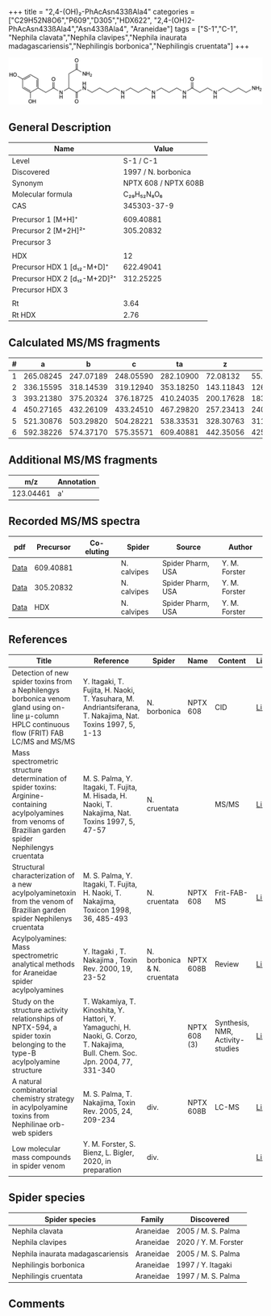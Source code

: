 +++
title = "2,4-(OH)₂-PhAcAsn433ßAla4"
categories = ["C29H52N8O6","P609","D305","HDX622",
"2,4-(OH)2-PhAcAsn433ßAla4","Asn433ßAla4",
"Araneidae"]
tags = ["S-1","C-1",
"Nephila clavata","Nephila clavipes","Nephila inaurata madagascariensis","Nephilingis borbonica","Nephilingis cruentata"]
+++

![](/img/2-4-OH2-PhAcAsn433bAla4.png)

## General Description

| Name                         | Value                |
|------------------------------|----------------------|
| Level                        | S-1 / C-1            |
| Discovered                   | 1997 / N. borbonica  |
| Synonym                      | NPTX 608 / NPTX 608B |
| Molecular formula            | C₂₉H₅₂N₈O₆           |
| CAS                          | 345303-37-9          |
|                              |                      |
| Precursor 1 [M+H]⁺           | 609.40881            |
| Precursor 2 [M+2H]²⁺         | 305.20832            |
| Precursor 3                  |                      |
|                              |                      |
| HDX                          | 12                   |
| Precursor HDX 1 [d₁₂-M+D]⁺   | 622.49041            |
| Precursor HDX 2 [d₁₂-M+2D]²⁺ | 312.25225            |
| Precursor HDX 3              |                      |
|                              |                      |
| Rt                           | 3.64                     |
| Rt HDX                       | 2.76                     |

## Calculated MS/MS fragments

| # | a         | b         | c         | ta        | z         | y         | tz        |
|---|-----------|-----------|-----------|-----------|-----------|-----------|-----------|
| 1 | 265.08245 | 247.07189 | 248.05590 | 282.10900 | 72.08132  | 55.05477  | 89.10787  |
| 2 | 336.15595 | 318.14539 | 319.12940 | 353.18250 | 143.11843 | 126.09188 | 160.14498 |
| 3 | 393.21380 | 375.20324 | 376.18725 | 410.24035 | 200.17628 | 183.14973 | 217.20283 |
| 4 | 450.27165 | 432.26109 | 433.24510 | 467.29820 | 257.23413 | 240.20758 | 274.26068 |
| 5 | 521.30876 | 503.29820 | 504.28221 | 538.33531 | 328.30763 | 311.28108 | 345.33418 |
| 6 | 592.38226 | 574.37170 | 575.35571 | 609.40881 | 442.35056 | 425.32401 | 459.37711 |

## Additional MS/MS fragments

| m/z       | Annotation |
|-----------|------------|
| 123.04461 | a'         |

## Recorded MS/MS spectra

| pdf | Precursor | Co-eluting | Spider | Source | Author |
|-----|-----------|------------|--------|--------|--------|
| [Data](/pdf/N-clavipes/609_2-4-OH2-PhAcAsn433bAla4_Nc.pdf) | 609.40881 |           | N. calvipes| Spider Pharm, USA | Y. M. Forster |
| [Data](/pdf/N-clavipes/609_2-4-OH2-PhAcAsn433bAla4_Nc_2.pdf) | 305.20832 |           | N. calvipes| Spider Pharm, USA | Y. M. Forster |
| [Data](/pdf/N-clavipes/609_2-4-OH2-PhAcAsn433bAla4_Nc_HDX.pdf) | HDX |           | N. calvipes| Spider Pharm, USA | Y. M. Forster |

## References

| Title                                                                                                                                                        | Reference                                                                                                                     | Spider                      | Name         | Content                          | Link                                                                                                               |
|--------------------------------------------------------------------------------------------------------------------------------------------------------------|-------------------------------------------------------------------------------------------------------------------------------|-----------------------------|--------------|----------------------------------|--------------------------------------------------------------------------------------------------------------------|
| Detection of new spider toxins from a Nephilengys borbonica venom gland using on-line µ-column HPLC continuous flow (FRIT) FAB LC/MS and MS/MS               | Y. Itagaki, T. Fujita, H. Naoki, T. Yasuhara, M. Andriantsiferana, T. Nakajima, Nat. Toxins 1997, 5, 1-13                     | N. borbonica                | NPTX 608         | CID                          | [Link](https://onlinelibrary.wiley.com/doi/abs/10.1002/%28SICI%29%281997%295%3A1%3C1%3A%3AAID-NT1%3E3.0.CO%3B2-8)  |
| Mass spectrometric structure determination of spider toxins: Arginine-containing acylpolyamines from venoms of Brazilian garden spider Nephilengys cruentata | M. S. Palma, Y. Itagaki, T. Fujita, M. Hisada, H. Naoki, T. Nakajima, Nat. Toxins 1997, 5, 47-57                              | N. cruentata                |              | MS/MS                            | [Link](https://onlinelibrary.wiley.com/doi/abs/10.1002/%28SICI%29%281997%295%3A2%3C47%3A%3AAID-NT1%3E3.0.CO%3B2-X) |
| Structural characterization of a new acylpolyaminetoxin from the venom of Brazilian garden spider Nephilenys cruentata                                       | M. S. Palma, Y. Itagaki, T. Fujita, H. Naoki, T. Nakajima, Toxicon 1998, 36, 485-493                                          | N. cruentata                | NPTX 608     | Frit-FAB-MS                      | [Link](https://www.sciencedirect.com/science/article/pii/S0041010197001396)                                        |
| Acylpolyamines: Mass spectrometric analytical methods for Araneidae spider acylpolyamines                                                                    | Y. Itagaki , T. Nakajima , Toxin Rev. 2000, 19, 23-52                                                                         | N. borbonica & N. cruentata | NPTX 608B    | Review                           | [Link](https://www.tandfonline.com/doi/abs/10.1081/TXR-100100314)                                                  |
| Study on the structure activity relationships of NPTX-594, a spider toxin belonging to the type-B acylpolyamine structure                                    | T. Wakamiya, T. Kinoshita, Y. Hattori, Y. Yamaguchi, H. Naoki, G. Corzo, T. Nakajima, Bull. Chem. Soc. Jpn. 2004, 77, 331-340 |                             | NPTX 608 (3) | Synthesis, NMR, Activity-studies | [Link](https://www.journal.csj.jp/doi/10.1246/bcsj.77.331)                                                         |
| A natural combinatorial chemistry strategy in acylpolyamine toxins from Nephilinae orb-web spiders                                                           | M. S. Palma, T. Nakajima, Toxin Rev. 2005, 24, 209-234                                                                        | div.                        | NPTX 608B    | LC-MS                            | [Link](https://www.tandfonline.com/doi/abs/10.1081/TXR-200057857)                                                  | 
| Low molecular mass compounds in spider venom      | Y. M. Forster, S. Bienz, L. Bigler, 2020, in preparation          | div.       |   |   | [Link](unknown) |

## Spider species

| Spider species                    | Family    | Discovered         |
|-----------------------------------|-----------|--------------------|
| Nephila clavata                   | Araneidae | 2005 / M. S. Palma |
| Nephila clavipes | Araneidae | 2020 / Y. M. Forster |
| Nephila inaurata madagascariensis | Araneidae | 2005 / M. S. Palma |
| Nephilingis borbonica             | Araneidae | 1997 / Y. Itagaki  |
| Nephilingis cruentata             | Araneidae | 1997 / M. S. Palma |

## Comments